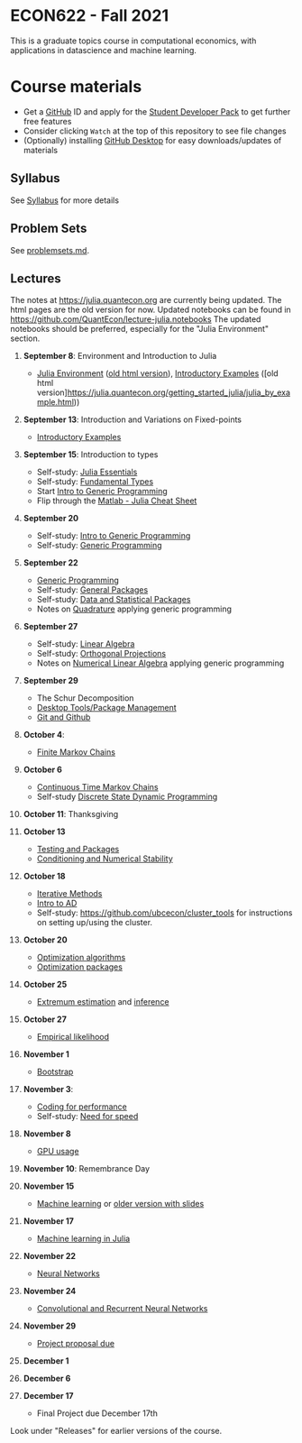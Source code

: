 # ECON622 - Fall 2021

This is a graduate topics course in computational economics, with applications in datascience and machine learning.

# Course materials
- Get a [GitHub](www.github.com) ID and apply for the [Student Developer Pack](https://education.github.com/pack) to get further free features
- Consider clicking `Watch` at the top of this repository to see file changes
- (Optionally)  installing [GitHub Desktop](https://desktop.github.com) for easy downloads/updates of materials

<!-- ## Accessing the VSE syzygy JupyterHub -->
<!-- 1.  Login to https://vse.syzygy.ca/ with your CWL to ensure you can access our JupyterHub -->
<!-- 2.  Click [Here](https://vse.syzygy.ca/jupyter/hub/user-redirect/git-pull?repo=https%3A%2F%2Fgithub.com%2FQuantEcon%2Fquantecon-notebooks-julia&urlpath=lab%2Ftree%2Fquantecon-notebooks-julia) to install the QuantEcon Julia Lectures there -->
<!--     - Later you will need to do a local installation by following the [Getting Started](https://lectures.quantecon.org/jl/getting_started_julia/getting_started.html) but this is a better way to begin -->
<!--     - For support with vse.syzygy.ca, email me@arnavsood.com -->
<!-- 3. To automatically launch the QuantEcon lecture notes on vse.syzygy.ca -->
<!--     - Open the lecture notes in a website (e.g. go to  [Introductory Examples](https://lectures.quantecon.org/jl/getting_started_julia/julia_by_example.html)) -->
<!--     - Hover your mouse over the button "jupyter notebook | run" at the top -->
<!--     - When it pops up a configuration, choose `vse.syzygy.ca (UBC Only)` from the list, move your mouse to somewhere else on the screen -->
<!--     - Now when you click on the "jupyter notebook | run" on any of the Julia lectures (no need to hover again), it will launch in our hub. -->
<!-- 4. Download the extra notebooks from this repository with  [Here](https://vse.syzygy.ca/jupyter/hub/user-redirect/git-pull?repo=https%3A%2F%2Fgithub.com%2Fubcecon%2FECON622_2019&urlpath=lab%2Ftree%2FECON622_2019%2F) -->
<!--     - To update this repository when we create new notebooks, just click on that link again to clone. -->

<!-- In all cases, the reset a notebook, delete it and click on the launch of clone links again. -->

<!-- Most of the course will be taught using Julia, but we will briefly introduce Python (or R) for discussing topics where Julia is not ideal. -->

## Syllabus
See [Syllabus](syllabus.md) for more details


## Problem Sets

See [problemsets.md](problemsets.md).



## Lectures

The notes at https://julia.quantecon.org are currently being
updated. The html pages are the old version for now. Updated notebooks
can be found in https://github.com/QuantEcon/lecture-julia.notebooks
The updated notebooks should be preferred, especially for the "Julia
Environment" section.


1. **September 8**: Environment and Introduction to Julia
    - [Julia Environment](https://github.com/QuantEcon/lecture-julia.notebooks/blob/main/getting_started_julia/getting_started.ipynb) ([old html version](https://julia.quantecon.org/getting_started_julia/julia_environment.html)), [Introductory Examples](https://github.com/QuantEcon/lecture-julia.notebooks/blob/main/getting_started_julia/julia_by_example.ipynb) ([old html version]https://julia.quantecon.org/getting_started_julia/julia_by_example.html))

2. **September 13**: Introduction and Variations on Fixed-points
   - [Introductory Examples](https://github.com/QuantEcon/lecture-julia.notebooks/blob/main/getting_started_julia/julia_by_example.ipynb)
3. **September 15**: Introduction to types
   -  Self-study: [Julia Essentials](https://github.com/QuantEcon/lecture-julia.notebooks/blob/main/getting_started_julia/julia_essentials.ipynb)
   -  Self-study: [Fundamental Types](https://github.com/QuantEcon/lecture-julia.notebooks/blob/main/getting_started_julia/fundamental_types.ipynb)
   -  Start [Intro to Generic Programming](https://github.com/QuantEcon/lecture-julia.notebooks/blob/main/getting_started_julia/introduction_to_types.ipynb)
   -  Flip through the [Matlab - Julia Cheat Sheet](https://cheatsheets.quantecon.org/)
4. **September 20**
   -  Self-study: [Intro to Generic Programming](https://julia.quantecon.org/getting_started_julia/introduction_to_types.html)
   -  Self-study: [Generic Programming](https://julia.quantecon.org/more_julia/generic_programming.html)
5. **September 22**
   -  [Generic Programming](https://julia.quantecon.org/more_julia/generic_programming.html)
   -  Self-study: [General Packages](https://julia.quantecon.org/more_julia/general_packages.html)
   -  Self-study: [Data and Statistical Packages](https://julia.quantecon.org/more_julia/data_statistical_packages.html)
   -  Notes on [Quadrature](https://nbviewer.jupyter.org/github/ubcecon/ECON622_2019/blob/master/notebooks/quadrature.ipynb) applying generic programming
6. **September 27**
   -  Self-study: [Linear Algebra](https://julia.quantecon.org/tools_and_techniques/linear_algebra.html)
   -  Self-study: [Orthogonal Projections](https://julia.quantecon.org/tools_and_techniques/orth_proj.html)
   -  Notes on  [Numerical Linear Algebra](https://nbviewer.jupyter.org/github/ubcecon/ECON622_2019/blob/master/notebooks/numerical_linear_algebra.ipynb) applying generic programming
7. **September 29**
   - The Schur Decomposition
   - [Desktop Tools/Package Management](https://julia.quantecon.org/more_julia/tools_editors.html)
   - [Git and Github](https://julia.quantecon.org/more_julia/version_control.html)
8. **October 4**:
   - [Finite Markov Chains](https://julia.quantecon.org/tools_and_techniques/finite_markov.html)
9. **October 6**
   - [Continuous Time Markov Chains](https://nbviewer.jupyter.org/github/ubcecon/ECON622_2019/blob/master/notebooks/numerical_linear_algebra.ipynb)
   - Self-study [Discrete State Dynamic Programming](https://julia.quantecon.org/dynamic_programming/discrete_dp.html)
10. **October 11**: Thanksgiving
11. **October 13**
    - [Testing and Packages](https://julia.quantecon.org/more_julia/testing.html)
    - [Conditioning and Numerical Stability](https://nbviewer.jupyter.org/github/ubcecon/ECON622_2019/blob/master/notebooks/iterative_methods_sparsity.ipynb)
12. **October 18**
    - [Iterative Methods](https://nbviewer.jupyter.org/github/ubcecon/ECON622_2019/blob/master/notebooks/iterative_methods_sparsity.ipynb)
    - [Intro to AD](https://julia.quantecon.org/more_julia/optimization_solver_packages.html#Introduction-to-Automatic-Differentiation)
    - Self-study: https://github.com/ubcecon/cluster_tools for instructions on setting up/using the cluster.
14. **October 20**
    - [Optimization algorithms](https://schrimpf.github.io/AnimatedOptimization.jl/optimization/)
    - [Optimization packages](https://julia.quantecon.org/more_julia/optimization_solver_packages.html#Optimization)
15. **October 25**
    - [Extremum estimation](https://schrimpf.github.io/GMMInference.jl/extremumEstimation/) and [inference](https://schrimpf.github.io/GMMInference.jl/identificationRobustInference/)
16. **October 27**
    - [Empirical likelihood](https://schrimpf.github.io/GMMInference.jl/empiricalLikelihood/)
17. **November 1**
    - [Bootstrap](https://schrimpf.github.io/GMMInference.jl/bootstrap/)
18. **November 3**:
    - [Coding for performance](https://github.com/schrimpf/ARGridBootstrap)
    - Self-study: [Need for speed](https://julia.quantecon.org/more_julia/need_for_speed.html)
19. **November 8**
    - [GPU usage](https://github.com/schrimpf/ARGridBootstrap)
20. **November 10**: Remembrance Day
21. **November 15**
    <!-- [Structural estimation](http://faculty.arts.ubc.ca/pschrimpf/628/rustrothwell.html) link will change -->
    - [Machine learning](https://schrimpf.github.io/NeuralNetworkEconomics.jl/ml-intro/) or [older version with slides](http://faculty.arts.ubc.ca/pschrimpf/628/machineLearningAndCausalInference.html)
22. **November 17**
    - [Machine learning in Julia](https://github.com/schrimpf/NeuralNetworkEconomics.jl)
23. **November 22**
    - [Neural Networks](https://github.com/schrimpf/NeuralNetworkEconomics.jl)
24. **November 24**
    - [Convolutional and Recurrent Neural Networks](https://github.com/schrimpf/NeuralNetworkEconomics.jl)
25. **November 29**
    - [Project proposal due](final_project.md)
26. **December 1**
27. **December 6**
27. **December 17**
    - Final Project due December 17th


Look under "Releases" for earlier versions of the course.
